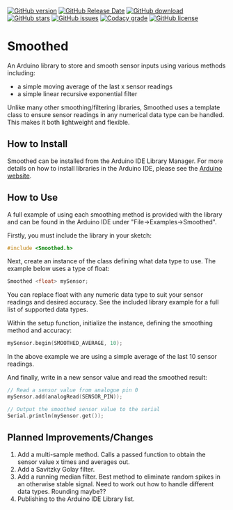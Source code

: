 [![GitHub version](https://img.shields.io/github/release/MattFryer/Smoothed.svg)](https://github.com/MattFryer/Smoothed/releases/latest)
[![GitHub Release Date](https://img.shields.io/github/release-date/MattFryer/Smoothed.svg)](https://github.com/MattFryer/Smoothed/releases/latest)
[![GitHub download](https://img.shields.io/github/downloads/MattFryer/Smoothed/total.svg)](https://github.com/MattFryer/Smoothed/releases/latest)
[![GitHub stars](https://img.shields.io/github/stars/MattFryer/Smoothed.svg)](https://github.com/MattFryer/Smoothed/stargazers)
[![GitHub issues](https://img.shields.io/github/issues/MattFryer/Smoothed.svg)](https://github.com/MattFryer/Smoothed/issues)
[![Codacy grade](https://img.shields.io/codacy/grade/d19ea847574d443a8433655ee1d17843.svg)](https://www.codacy.com/app/MattFryer/Smoothed)
[![GitHub license](https://img.shields.io/github/license/MattFryer/Smoothed.svg)](https://github.com/MattFryer/Smoothed/blob/master/LICENSE)

# Smoothed
An Arduino library to store and smooth sensor inputs using various methods including:
* a simple moving average of the last x sensor readings
*	a simple linear recursive exponential filter

Unlike many other smoothing/filtering libraries, Smoothed uses a template class to ensure sensor readings in any numerical data type can be handled. This makes it both lightweight and flexible.

## How to Install
Smoothed can be installed from the Arduino IDE Library Manager. For more details on how to install libraries in the Arduino IDE, please see the [Arduino website](https://www.arduino.cc/en/Guide/Libraries).

## How to Use
A full example of using each smoothing method is provided with the library and can be found in the Arduino IDE under "File->Examples->Smoothed".

Firstly, you must include the library in your sketch:
```cpp
#include <Smoothed.h> 
```

Next, create an instance of the class defining what data type to use. The example below uses a type of float:
```cpp
Smoothed <float> mySensor;
```
You can replace float with any numeric data type to suit your sensor readings and desired accuracy. See the included library example for a full list of supported data types.

Within the setup function, initialize the instance, defining the smoothing method and accuracy:
```cpp
mySensor.begin(SMOOTHED_AVERAGE, 10);	
```
In the above example we are using a simple average of the last 10 sensor readings.

And finally, write in a new sensor value and read the smoothed result:
```cpp
// Read a sensor value from analogue pin 0
mySensor.add(analogRead(SENSOR_PIN));

// Output the smoothed sensor value to the serial
Serial.println(mySensor.get());
```

## Planned Improvements/Changes
1. Add a multi-sample method. Calls a passed function to obtain the sensor value x times and averages out.
2. Add a Savitzky Golay filter.
3. Add a running median filter. Best method to eliminate random spikes in an otherwise stable signal. Need to work out how to handle different data types. Rounding maybe??
4. Publishing to the Arduino IDE Library list.
